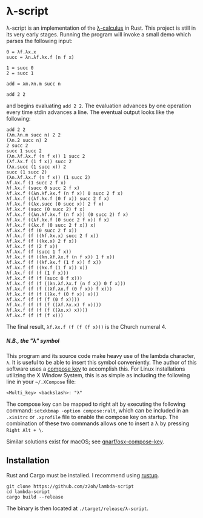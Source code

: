 # λ-script
λ-script is an implementation of the [λ-calculus](https://en.wikipedia.org/wiki/Lambda_calculus) in Rust. This project is still in its very early stages. Running the program will invoke a small demo which parses the following input:

```
0 = λf.λx.x
succ = λn.λf.λx.f (n f x)

1 = succ 0
2 = succ 1

add = λm.λn.m succ n

add 2 2
```

and begins evaluating `add 2 2`. The evaluation advances by one operation every time stdin advances a line. The eventual output looks like the following:

```
add 2 2
(λm.λn.m succ n) 2 2
(λn.2 succ n) 2
2 succ 2
succ 1 succ 2
(λn.λf.λx.f (n f x)) 1 succ 2
(λf.λx.f (1 f x)) succ 2
(λx.succ (1 succ x)) 2
succ (1 succ 2)
(λn.λf.λx.f (n f x)) (1 succ 2)
λf.λx.f (1 succ 2 f x)
λf.λx.f (succ 0 succ 2 f x)
λf.λx.f ((λn.λf.λx.f (n f x)) 0 succ 2 f x)
λf.λx.f ((λf.λx.f (0 f x)) succ 2 f x)
λf.λx.f ((λx.succ (0 succ x)) 2 f x)
λf.λx.f (succ (0 succ 2) f x)
λf.λx.f ((λn.λf.λx.f (n f x)) (0 succ 2) f x)
λf.λx.f ((λf.λx.f (0 succ 2 f x)) f x)
λf.λx.f ((λx.f (0 succ 2 f x)) x)
λf.λx.f (f (0 succ 2 f x))
λf.λx.f (f ((λf.λx.x) succ 2 f x))
λf.λx.f (f ((λx.x) 2 f x))
λf.λx.f (f (2 f x))
λf.λx.f (f (succ 1 f x))
λf.λx.f (f ((λn.λf.λx.f (n f x)) 1 f x))
λf.λx.f (f ((λf.λx.f (1 f x)) f x))
λf.λx.f (f ((λx.f (1 f x)) x))
λf.λx.f (f (f (1 f x)))
λf.λx.f (f (f (succ 0 f x)))
λf.λx.f (f (f ((λn.λf.λx.f (n f x)) 0 f x)))
λf.λx.f (f (f ((λf.λx.f (0 f x)) f x)))
λf.λx.f (f (f ((λx.f (0 f x)) x)))
λf.λx.f (f (f (f (0 f x))))
λf.λx.f (f (f (f ((λf.λx.x) f x))))
λf.λx.f (f (f (f ((λx.x) x))))
λf.λx.f (f (f (f x)))
```

The final result, `λf.λx.f (f (f (f x)))` is the Church numeral 4.

##### _N.B._, the "λ" symbol

This program and its source code make heavy use of the lambda character, `λ`. It is useful to be able to insert this symbol conveniently. The author of this software uses a [compose key](https://en.wikipedia.org/wiki/Compose_key) to accomplish this. For Linux installations utilizing the X Window System, this is as simple as including the following line in your `~/.XCompose` file:
```
<Multi_key> <backslash>: "λ"
```
The compose key can be mapped to right alt by executing the following command: `setxkbmap -option compose:ralt`, which can be included in an `.xinitrc` or `.xprofile` file to enable the compose key on startup. The combination of these two commands allows one to insert a λ by pressing `Right Alt + \`.

Similar solutions exist for macOS; see [gnarf/osx-compose-key](https://github.com/gnarf/osx-compose-key).

## Installation

Rust and Cargo must be installed. I recommend using [rustup](https://rustup.rs/).

```
git clone https://github.com/z2oh/lambda-script
cd lambda-script
cargo build --release
```

The binary is then located at `./target/release/λ-script`.
